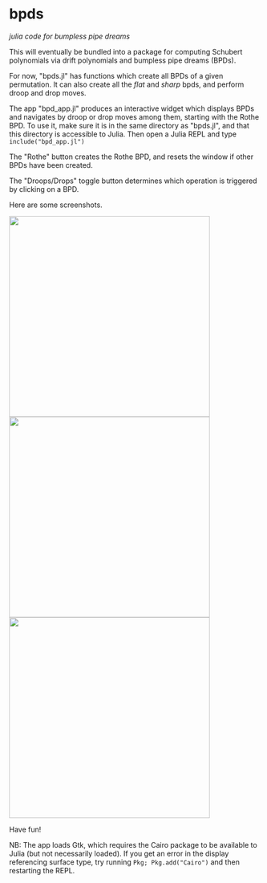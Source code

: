 # bpds
*julia code for bumpless pipe dreams*

This will eventually be bundled into a package for computing Schubert polynomials via drift polynomials and bumpless pipe dreams (BPDs).

For now, "bpds.jl" has functions which create all BPDs of a given permutation.  It can also create all the *flat* and *sharp* bpds, and perform droop and drop moves.

The app "bpd_app.jl" produces an interactive widget which displays BPDs and navigates by droop or drop moves among them, starting with the Rothe BPD.  To use it, make sure it is in the same directory as "bpds.jl", and that this directory is accessible to Julia.  Then open a Julia REPL and type
```include("bpd_app.jl")```

The "Rothe" button creates the Rothe BPD, and resets the window if other BPDs have been created.

The "Droops/Drops" toggle button determines which operation is triggered by clicking on a BPD.

Here are some screenshots.

<img src="https://github.com/pseudoeffective/bpds/blob/main/Rothe.jpg" height="400">
<img src="https://github.com/pseudoeffective/bpds/blob/main/Drops.jpg" height="400">
<img src="https://github.com/pseudoeffective/bpds/blob/main/Droops.jpg" height="400">

Have fun!

NB: The app loads Gtk, which requires the Cairo package to be available to Julia (but not necessarily loaded).  If you get an error in the display referencing surface type, try running ```Pkg; Pkg.add("Cairo")``` and then restarting the REPL.
